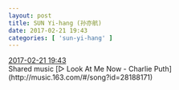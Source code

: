 ```yaml
---
layout: post
title: SUN Yi-hang (孙亦航)
date: 2017-02-21 19:43
categories: [ 'sun-yi-hang' ]
---
```


<div class="weibo-info">
  <a href="http://weibo.com/6108316220/EwAJybNKr">2017-02-21 19:43</a>
</div>
Shared music [▷ Look At Me Now - Charlie Puth](http://music.163.com/#/song?id=28188171)

